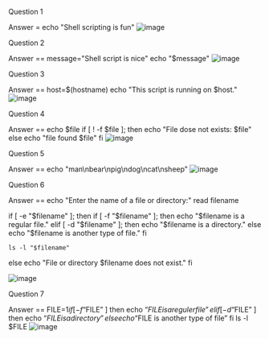 Question 1

Answer = echo "Shell scripting is fun"
![image](https://github.com/atharavpatil77/OS_LAB_2/assets/142776774/4567289c-722b-41d1-93ca-53d052c74bdd)


Question 2 

   Answer == message="Shell script is nice"
             echo "$message"
![image](https://github.com/atharavpatil77/OS_LAB_2/assets/142776774/d000ace9-6cc0-494f-9da7-e6a4cd52574b)

Question 3

   Answer == host=$(hostname)
             echo "This script is running on $host."
  ![image](https://github.com/atharavpatil77/OS_LAB_2/assets/142776774/793b113f-5862-4b33-a643-5c7f1efe2d49)

Question 4 


Answer == 
echo $file
 if [ ! -f $file ]; then
         echo "File dose not exists: $file"
 else
         echo "file found $file"
 fi
![image](https://github.com/atharavpatil77/OS_LAB_2/assets/142776774/e115ecc1-08ff-413e-85cc-4bf7b2b8e431) 


Question 5 

Answer == echo "man\nbear\npig\ndog\ncat\nsheep"
![image](https://github.com/atharavpatil77/OS_LAB_2/assets/142776774/d5589d54-1b28-46d4-b4e9-eecf1f485a02) 

Question 6 

Answer ==
echo "Enter the name of a file or directory:"
read filename

if [ -e "$filename" ]; then
    if [ -f "$filename" ]; then
        echo "$filename is a regular file."
    elif [ -d "$filename" ]; then
        echo "$filename is a directory."
    else
        echo "$filename is another type of file."
    fi

    ls -l "$filename"
else
    echo "File or directory $filename does not exist."
fi


![image](https://github.com/atharavpatil77/OS_LAB_2/assets/142776774/195b4822-fc1f-4568-be9f-9ce5a430420c) 


Question 7 

Answer == 
FILE=$1
if [ -f “$FILE” ]
  then
    echo “$FILE is a reguler file”
elif [ -d “$FILE” ]
  then
    echo “$FILE is a directory”
else
   echo “$FILE is another type of file”
fi
ls -l $FILE
![image](https://github.com/atharavpatil77/OS_LAB_2/assets/142776774/1a3b07f5-a70e-40ea-b0fb-a3a261c72631)







   



